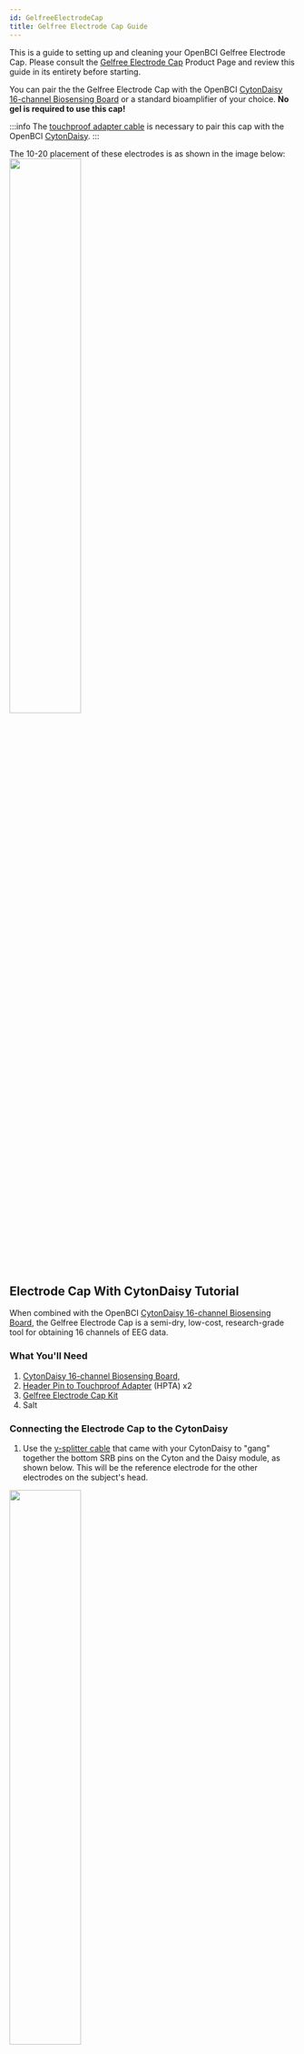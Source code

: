 ```yaml
---
id: GelfreeElectrodeCap
title: Gelfree Electrode Cap Guide
---
```


This is a guide to setting up and cleaning your OpenBCI Gelfree Electrode Cap. Please consult the [Gelfree Electrode Cap](https://shop.openbci.com/collections/frontpage/products/gelfree-bci-cap-kit?variant=40785117249694)
Product Page and review this guide in its entirety before starting.

You can pair the the Gelfree Electrode Cap with the OpenBCI [CytonDaisy 16-channel Biosensing Board](https://shop.openbci.com/collections/frontpage/products/cyton-daisy-biosensing-boards-16-channel)
or a standard bioamplifier of your choice. **No gel is required to use this cap!**

:::info
The [touchproof adapter cable](https://shop.openbci.com/collections/frontpage/products/touch-proof-electrode-cable-adapter?variant=31007211715) is necessary to pair this cap with the OpenBCI [CytonDaisy](https://shop.openbci.com/collections/frontpage/products/cyton-daisy-biosensing-boards-16-channel).
:::

The 10-20 placement of these electrodes is as shown in the image below:
<img src="https://github.com/OpenBCI/Documentation/blob/master/website/docs/assets/HeadwareImages/Gelfree_Electrode_Cap_10-20_locations.png?raw=true" width="50%" />


## Electrode Cap With CytonDaisy Tutorial

When combined with the OpenBCI [CytonDaisy 16-channel Biosensing Board](https://shop.openbci.com/collections/frontpage/products/cyton-daisy-biosensing-boards-16-channel),
the Gelfree Electrode Cap is a semi-dry, low-cost, research-grade tool for obtaining 16 channels of EEG data.

### What You'll Need

1.  [CytonDaisy 16-channel Biosensing Board,](https://shop.openbci.com/collections/frontpage/products/cyton-daisy-biosensing-boards-16-channel)
2.  [Header Pin to Touchproof Adapter](https://shop.openbci.com/collections/frontpage/products/touch-proof-electrode-cable-adapter) (HPTA) x2
3.  [Gelfree Electrode Cap Kit](https://shop.openbci.com/collections/frontpage/products/gelfree-bci-cap-kit)
4.  Salt

### Connecting the Electrode Cap to the CytonDaisy

1. Use the [y-splitter cable](../../../GettingStarted/Boards/DaisyGS/#2-y-splitter-cable) that came with your CytonDaisy to "gang" together the bottom SRB pins on the Cyton and the Daisy module, as shown below. This will be the reference electrode for the other electrodes on the subject's head.

<img src="https://github.com/OpenBCI/Documentation/blob/master/website/docs/assets/GettingStartedImages/cytonDaisy_ySplitter_on_SRBpins.jpg?raw=true" width="50%" />

2. Connect a HPTA cable to the single end of the y-splitter cable, then connect the its blue termination to the gray cable, then to the REF location of the cap, shown below.

<img src="https://github.com/openbci-archive/Docs/blob/master/assets/images/cap_ref_pin.png?raw=true" width="50%" />

3. Connect bottom pins N1P through N8P on the Cyton to a set of HPTA cables, shown below. These pins will be channels 1-8 on the OpenBCI GUI.

<img src="https://github.com/openbci-archive/Docs/blob/master/assets/images/cap_cyton_pins.png?raw=true" width="50%" />

Connect top pins N1P through N8P on the Daisy module to another set of HPTA cables, shown below. These pins will be channels 9-16.

<img src="https://github.com/openbci-archive/Docs/blob/master/assets/images/cap_cytondaisy_pins.png?raw=true" width="50%" />

4. Connect a HPTA cable to the bottom BIAS pin of the Cyton. The BIAS pin is used for noise cancelling. It is similar to a GROUND pin, which establishes a common ground between the Cyton board and your body, but it has some extra destructive interference noise cancelling techniques built in! Connect the blue termination of this HPTA cable to gray cable, then connect the gray cable to the GND location on the cap, shown below.

<img src="https://github.com/openbci-archive/Docs/blob/master/assets/images/cap_GND_pin.png?raw=true" width="50%" />

For WHY these connections are recommended, see the [EEG explanation](../../GettingStarted/Biosensing-Setups/01-EEG-Setup.md)page.

5. After the cables are all connected as described above, make the saline solution by dissolving 1 tea spoon of sodium chloride (~6 g) into about 200 mL tap water with the cup. Soak the Hydro-linkTM sponges in the saline solution for 5-10 min.

6. Insert the Hydro-linkTM into the electrode holder of the electrode lead wire.

7. Place the cap on the subject's head. Make sure the Cz is correctly located halfway on the midline of the head. 

### Troubleshooting

#### Seeing a lot of noise? Check your electrode connections -

These steps can be done in any order:

1. The bottom BIAS pin of the Cyton **board** goes to the GND location of the **cap**. **You would use the HPTA cable to connect them.**

2. The bottom SRB pins on the Cyton and the Daisy **boards** should be "ganged together" using the split end of the y-splitter cable. 
The single end of the y-splitter cable should go to the REF location of the **cap**. **You would use the HPTA cable to connect them.**

3. The rest of the cap electrodes are completely up to you how you want to connect them to the Cyton. For example, if you want data from Fp1 (of the cap) to show up on channel 1 of the OpenBCI GUI, then connect Fp1 cable to the bottom pin N1P of the Cyton. Use the HPTA cable to connect them.

If you want Fp1 data to show up on channel 9 of the OpenBCI GUI, then connect Fp1 to the bottom pin N1P of the CytonDaisy. You can pair any cap electrode (aside from GND and REF) with any pins N1P through N8P on the Cyton and Daisy boards

Channels 1-8 on the GUI correspond to bottom pins N1P through N8P on the Cyton
Channels 9-16 on the GUI correspond to bottoms pins N1P through N8P on the Daisy.

#### Seeing high impedance values?

If you see high impedance in the GUI [Impedance Check](https://docs.openbci.com/Software/OpenBCISoftware/GUIWidgets/#other-settings), check that the Hydro-link sponges are in good contact with the scalp and that there is enough saline solution.

After more than two hours, the saline solution should be replenished. Take the hydro-link sponges out and submerge in saline solution, then re-install in the cap.

### Software

<img src="https://github.com/openbci-archive/Docs/blob/master/assets/images/GUI-V4-Screenshot.jpg?raw=true" width="50%" />

Head over to the OpenBCI GUI [tutorial](Software/OpenBCISoftware/01-OpenBCI_GUI.md) to set up your free live-streaming software!

### Use Cases for OpenBCI GUI

-   OpenBCI device owners want to visualize their brainwaves!
-   Many of the researchers, hackers and students alike who purchase OpenBCI devices want to use them to acquire data as soon as their device arrives.
-   Users use macOS, Windows and Linux to acquire data
-   Users want to filter incoming data in real time
-   Users want to make their own experiments to test their awesome theories or duplicate state of the art research at home!
-   Users struggle to get prerequisites properly installed to get data on their own from OpenBCI Cyton and Ganglion.
-   Users want to stream data into their own custom applications such as MATLAB.

### What You Can Do with OpenBCI GUI and Software Stack

-   Visualize data from every OpenBCI device: Ganglion, Cyton, Cyton with Daisy, and the WiFi Shield
-   Playback files using GUI
-   Run as a native application on macOS, Windows, and Linux.
-   Apply filters and other data processing tools to quickly clean raw data in real time
-   Use the GUI as a networking system to move data out of GUI into other apps over UDP, OSC, LSL, and Serial.
-   Send data to [MATLAB](../../Software/CompatibleThirdPartySoftware/01-Matlab.md), Neuropype (using LSL), and other [third-party softwares.](../../Software/SoftwareLanding.md)
-   Analyze data with [Python and Brainflow](ForDevelopers/01-SoftwareDevelopment.md#brainflow---python)
-   [Create a widget framework](Software/OpenBCISoftware/02_GUI_Widget_Guide.md#custom-widget) that allows users to create their own experiments.
-   Output data into a saved file for later offline processing.
-   [Customize the layout](Software/OpenBCISoftware/01-OpenBCI_GUI.md#customize-your-layout), change the gain, toggle on/off, check impedance of individual channels of the CytonDaisy board (or any connected OpenBCI board) directly in the GUI!
-   Access [OpenBCI GUI's built-in widgets](https://docs.openbci.com/docs/06Software/01-OpenBCISoftware/GUIWidgets) such as Band Power, Spectrogram, Accelerometer, EEG Head Plot, and MUCH more

    **If you just want to visualize EEG, EMG, ECG data (and do some basic analysis) and save the data to start with, download the standalone [OpenBCI GUI](https://openbci.com/index.php/downloads) and connect it to an OpenBCI Cyton, CytonDaisy, or Ganglion!**


## Electrode Cap Care and Cleaning Guide

A routine schedule for cleaning and disinfecting the Electrode
Cap ensures accurate EEG signals and the reuse of
electrodes between different participants. Furthermore, you will
preserve the excellent characteristics of your electrodes and will
ensure a long product life.

#### Cleaning and Storage

After the measurement is finished, disconnect the electrode connectors from the CytonDaisy board. Remove the electrode holders out of the bases on the cap.
1) Take the Hydro-linkTM sponges out of the holders and wash the Hydro-linkTM with tap water for at least three times, while squeezing out the water in the Hydro-linkTM during washing. Then let the Hydro-linkTM dry in air.
2) Rinse the electrode holders and the Gelfree BCI cap with tap water.
3) Ensure that everything is dry before storing in a dry place away from sunlight

Cleaning frequency-after each use.

#### Disinfection:

Disinfection should be carried out only after the cleaning procedure and when it is necessary. Please consider hygienic measures recommended by your local authorities.
It is recommended to use very low concentration of disinfectant solution to disinfect the Gelfree BCI cap, electrodes and Hydro-linkTM. Please follow the instructions provided by the manufacturer of the selected disinfectant solution. Please only apply a minimum concentration and a minimum of soaking time required. Make sure that the substances to be disinfected is fully covered with a fairly diluted disinfectant. After disinfection, thoroughly rinse the substances with water and let it dry in air.
The recommended disinfectants are as follows: Perfektan TB (Dr. Schumacher GmbH), Envirocide (Metrex), Metricide (Metrex), Cavicide (Metrex), or just diluted household bleach. If you are unable to purchase the products mentioned above brands in your region, a disinfecting product with similar proportions and active ingredients would be recommended. 

## Technical Specifications

| Metric | Values |
| ------------------------------ | --------------------------- |
| AC Impedance | <2.5 kΩ·cm2 at 10 Hz |
| DC offset voltage | <30 mV |
| Potential Drift | <±5 mV/10min |
| Electrode-scalp impedance | < 20 kΩ (at 10 Hz) |


Questions, comments, suggestions? Email [support@openbci.com](mailto:support@openbci.com)

